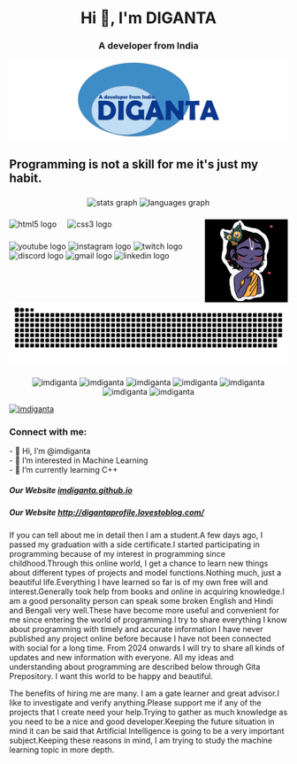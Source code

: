 
<!---
imdiganta/imdiganta is a ✨ special ✨ repository because its `README.md` (this file) appears on your GitHub profile.
You can click the Preview link to take a look at your changes.
--->
<h1 align="center">Hi 👋, I'm DIGANTA</h1>
<h3 align="center">A developer from India</h3>
<p align="center"><img src="THUMB.png" alt=""></p>

























<h2 align="left">Programming is not a skill for me it's just my habit.</h2>

###

<div align="center">
  <img src="https://github-readme-stats.vercel.app/api?username=imdiganta&hide_title=false&hide_rank=false&show_icons=true&include_all_commits=true&count_private=true&disable_animations=false&theme=dracula&locale=en&hide_border=false" height="150" alt="stats graph"  />
  <img src="https://github-readme-stats.vercel.app/api/top-langs?username=imdiganta&locale=en&hide_title=false&layout=compact&card_width=320&langs_count=5&theme=dracula&hide_border=false" height="150" alt="languages graph"  />
</div>

###

<img align="right" height="150" src="giphy.gif"  />

###

<div align="left">
  <img src="https://cdn.jsdelivr.net/gh/devicons/devicon/icons/html5/html5-original.svg" height="30" alt="html5 logo"  />
  <img width="12" />
  <img src="https://cdn.jsdelivr.net/gh/devicons/devicon/icons/css3/css3-original.svg" height="30" alt="css3 logo"  />
</div>

###

<div align="left">
  <img src="https://img.shields.io/static/v1?message=Youtube&logo=youtube&label=&color=FF0000&logoColor=white&labelColor=&style=for-the-badge" height="35" alt="youtube logo"  />
  <img src="https://img.shields.io/static/v1?message=Instagram&logo=instagram&label=&color=E4405F&logoColor=white&labelColor=&style=for-the-badge" height="35" alt="instagram logo"  />
  <img src="https://img.shields.io/static/v1?message=Twitch&logo=twitch&label=&color=9146FF&logoColor=white&labelColor=&style=for-the-badge" height="35" alt="twitch logo"  />
  <img src="https://img.shields.io/static/v1?message=Discord&logo=discord&label=&color=7289DA&logoColor=white&labelColor=&style=for-the-badge" height="35" alt="discord logo"  />
  <img src="https://img.shields.io/static/v1?message=Gmail&logo=gmail&label=&color=D14836&logoColor=white&labelColor=&style=for-the-badge" height="35" alt="gmail logo"  />
  <img src="https://img.shields.io/static/v1?message=LinkedIn&logo=linkedin&label=&color=0077B5&logoColor=white&labelColor=&style=for-the-badge" height="35" alt="linkedin logo"  />
</div>

###

<br clear="both">

<img src="https://raw.githubusercontent.com/imdiganta/imdiganta/output/snake.svg" alt="Snake animation" />

###
















<p align="center"> 
  <img src="https://komarev.com/ghpvc/?username=imdiganta&label=Profile%20views&color=0e75b6&style=flat" alt="imdiganta" /> 
  <img src="https://komarev.com/ghpvc/?username=imdiganta&label=Post%20&color=cf7314&style=flat" alt="imdiganta" /> 
  <img src="https://komarev.com/ghpvc/?username=imdiganta&label=Post%20&color=cf7314&style=flat" alt="imdiganta" /> 
  <img src="https://komarev.com/ghpvc/?username=imdiganta&label=Post%20&color=cf7314&style=flat" alt="imdiganta" /> 
  <img src="https://komarev.com/ghpvc/?username=imdiganta&label=Post%20&color=cf7314&style=flat" alt="imdiganta" /> 
  <img src="https://komarev.com/ghpvc/?username=imdiganta&label=Post%20&color=cf7314&style=flat" alt="imdiganta" /> 
  <img src="https://komarev.com/ghpvc/?username=imdiganta&label=Post%20&color=cf7314&style=flat" alt="imdiganta" /> 
</p>











<p align="left"> <a href="https://github.com/ryo-ma/github-profile-trophy"><img src="https://github-profile-trophy.vercel.app/?username=imdiganta" alt="imdiganta" /></a> </p>















<h3 align="left">Connect with me:</h3>
<p align="left">
  <p>
- 👋 Hi, I’m @imdiganta <br>
- 👀 I’m interested in Machine Learning<br>
- 🌱 I’m currently learning C++<br>
<!-- - 💞️ I’m looking to collaborate on <br>
- 📫 How to reach me ...<br>
- 😄 Pronouns: ...<br>
- ⚡ Fun fact: ...<br> -->
</p>
</p>
<h5>Our Website <a href="https://imdiganta.github.io/blog.html">imdiganta.github.io</a></h5>
<h5>Our Website <a href="http://digantaprofile.lovestoblog.com">http://digantaprofile.lovestoblog.com/</a></h5>
<p>If you can tell about me in detail then I am a student.A few days ago, I passed my graduation with a side certificate.I started participating in programming because of my interest in programming since childhood.Through this online world, I get a chance to learn new things about different types of projects and model functions.Nothing much, just a beautiful life.Everything I have learned so far is of my own free will and interest.Generally took help from books and online in acquiring knowledge.I am a good personality person can speak some broken English and Hindi and Bengali very well.These have become more useful and convenient for me since entering the world of programming.I try to share everything I know about programming with timely and accurate information I have never published any project online before because I have not been connected with social for a long time. From 2024 onwards I will try to share all kinds of updates and new information with everyone. All my ideas and understanding about programming are described below through Gita Prepository. I want this world to be happy and beautiful.</p>
<p>The benefits of hiring me are many. I am a gate learner and great advisor.I like to investigate and verify anything.Please support me if any of the projects that I create need your help.Trying to gather as much knowledge as you need to be a nice and good developer.Keeping the future situation in mind it can be said that Artificial Intelligence is going to be a very important subject.Keeping these reasons in mind, I am trying to study the machine learning topic in more depth.</p>

